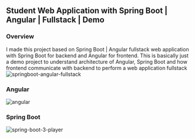 ## Student Web Application with Spring Boot | Angular | Fullstack | Demo 
### Overview

I made this project based on Spring Boot | Angular fullstack  web application with Spring Boot for backend and Angular for frontend. This is basically just a demo project to understand architecture of Angular, Spring Boot and how frontend communicate with backend to perform a web application fullstack
![springboot-angular-fullstack](https://user-images.githubusercontent.com/86077654/139099716-8975a4f7-67c3-4d8a-a21b-d202119af096.png)

### Angular
![angular](https://user-images.githubusercontent.com/86077654/139188243-cc68ecdc-8dbd-4a35-ad8f-dae56d68884c.png)

### Spring Boot
![spring-boot-3-player](https://user-images.githubusercontent.com/86077654/138086348-6cb23128-f9ec-4e20-9f36-0aac9006e7ac.png)



